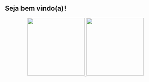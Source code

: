 ## Seja bem vindo(a)!
<div align="center">
  <a href="https://github.com/mdm1992">
  <img height="180em" src="https://github-readme-stats.vercel.app/api?username=mdm1992&show_icons=true&theme=github_dark&include_all_commits=true&count_private=true"/>
  <img height="180em" src="https://github-readme-stats.vercel.app/api/top-langs/?username=mdm1992&layout=compact&langs_count=7&theme=github_dark"/>
</div>

